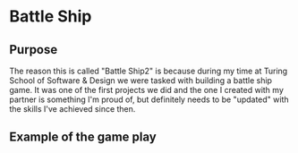 # Battle Ship

## Purpose

The reason this is called "Battle Ship2" is because during my time at Turing School of Software & Design we were tasked with building a battle ship game. It was one of the first projects we did and the one I created with my partner is something I'm proud of, but definitely needs to be "updated" with the skills I've achieved since then.

## Example of the game play

